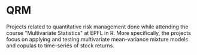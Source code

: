 # QRM
Projects related to quantitative risk management done while attending the course "Multivariate Statistics" at EPFL in R. 
More specifically, the projects focus on applying and testing multivariate mean-variance mixture models and copulas to time-series of stock returns.
